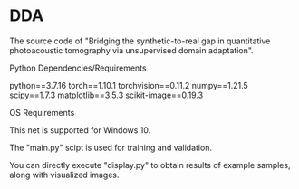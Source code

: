 # DDA

The source code of "Bridging the synthetic-to-real gap in quantitative photoacoustic tomography via unsupervised domain adaptation".

Python Dependencies/Requirements

python==3.7.16 torch==1.10.1 torchvision==0.11.2 numpy==1.21.5 scipy==1.7.3 matplotlib==3.5.3 scikit-image==0.19.3

OS Requirements

This net is supported for Windows 10.

The "main.py" scipt is used for training and validation.

You can directly execute "display.py" to obtain results of example samples, along with visualized images.
